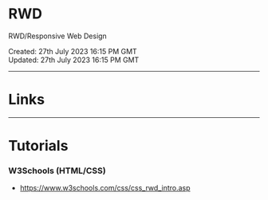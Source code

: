 # RWD
RWD/Responsive Web Design

Created: 27th July 2023 16:15 PM GMT  
Updated: 27th July 2023 16:15 PM GMT

-----

# Links

-----

# Tutorials

### W3Schools (HTML/CSS)  

- https://www.w3schools.com/css/css_rwd_intro.asp

